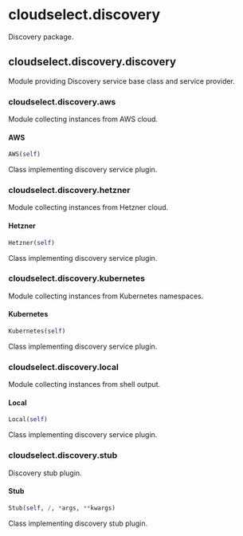 <h1 id="cloudselect.discovery">cloudselect.discovery</h1>

Discovery package.
<h2 id="cloudselect.discovery.discovery">cloudselect.discovery.discovery</h2>

Module providing Discovery service base class and service provider.
<h3 id="cloudselect.discovery.aws">cloudselect.discovery.aws</h3>

Module collecting instances from AWS cloud.
<h4 id="cloudselect.discovery.aws.AWS">AWS</h4>

```python
AWS(self)
```
Class implementing discovery service plugin.
<h3 id="cloudselect.discovery.hetzner">cloudselect.discovery.hetzner</h3>

Module collecting instances from Hetzner cloud.
<h4 id="cloudselect.discovery.hetzner.Hetzner">Hetzner</h4>

```python
Hetzner(self)
```
Class implementing discovery service plugin.
<h3 id="cloudselect.discovery.kubernetes">cloudselect.discovery.kubernetes</h3>

Module collecting instances from Kubernetes namespaces.
<h4 id="cloudselect.discovery.kubernetes.Kubernetes">Kubernetes</h4>

```python
Kubernetes(self)
```
Class implementing discovery service plugin.
<h3 id="cloudselect.discovery.local">cloudselect.discovery.local</h3>

Module collecting instances from shell output.
<h4 id="cloudselect.discovery.local.Local">Local</h4>

```python
Local(self)
```
Class implementing discovery service plugin.
<h3 id="cloudselect.discovery.stub">cloudselect.discovery.stub</h3>

Discovery stub plugin.
<h4 id="cloudselect.discovery.stub.Stub">Stub</h4>

```python
Stub(self, /, *args, **kwargs)
```
Class implementing discovery stub plugin.
